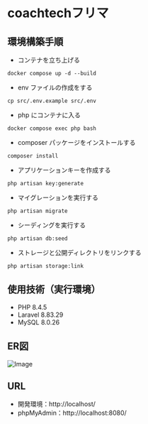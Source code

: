 # coachtechフリマ


## 環境構築手順

-   コンテナを立ち上げる

```
docker compose up -d --build
```

-   env ファイルの作成をする

```
cp src/.env.example src/.env
```

-   php にコンテナに入る

```
docker compose exec php bash
```

-   composer パッケージをインストールする

```
composer install
```

-   アプリケーションキーを作成する

```
php artisan key:generate
```

-   マイグレーションを実行する

```
php artisan migrate
```

-   シーディングを実行する

```
php artisan db:seed
```

-   ストレージと公開ディレクトリをリンクする

```
php artisan storage:link
```


## 使用技術（実行環境）
-   PHP 8.4.5
-   Laravel 8.83.29
-   MySQL 8.0.26


## ER図
![Image](https://github.com/user-attachments/assets/b195e14b-a9be-4302-b91a-708f7ef1995b)

## URL

-   開発環境：http://localhost/
-   phpMyAdmin：http://localhost:8080/